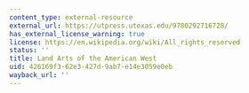 ```yaml
---
content_type: external-resource
external_url: https://utpress.utexas.edu/9780292716728/
has_external_license_warning: true
license: https://en.wikipedia.org/wiki/All_rights_reserved
status: ''
title: Land Arts of the American West
uid: 426169f3-62e3-427d-9ab7-e14e3059e0eb
wayback_url: ''
---
```

